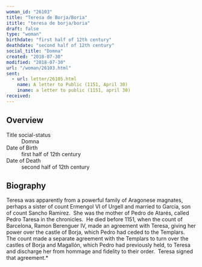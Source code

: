 ```yaml
---
woman_id: "26103"
title: "Teresa de Borja/Boria"
ititle: "teresa de borja/boria"
draft: false
type: "woman"
birthdate: "first half of 12th century"
deathdate: "second half of 12th century"
social_title: "Domna"
created: "2018-07-30"
modified: "2018-07-30"
url: "/woman/26103.html"
sent:
  - url: letter/26105.html
    name: A letter to Public (1151, April 30)
    iname: a letter to public (1151, april 30)
received:
---
```

<h2 class="mt-4">Overview</h2><dt>Title social-status</dt><dd>Domna</dd><dt>Date of Birth</dt><dd>first half of 12th century</dd><dt>Date of Death</dt><dd>second half of 12th century</dd><h2 class="mt-4">Biography</h2><p>Teresa was apparently from a powerful family of Aragonese magnates, perhaps a sister of count Ermengol VI of Urgell and married to Garcia, son of count Sancho Ramirez.&nbsp; She was the mother of Pedro de Atarés, called Pedro Taresa in the chronicles.&nbsp; He died before 1151, when the count of Barcelona, Ramon Berenguer IV, made an agreement with Teresa, giving her power over the castle of Borja, which Pedro had ceded to the Templars.&nbsp; The count made a separate agreement with the Templars to turn over the castles of Borja and Magallón, which Pedro had previously held, to Teresa and discharge her from hommage and fidelity to their order.&nbsp; Teresa signed that agreement.*</p>